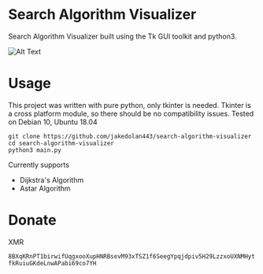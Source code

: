 # Search Algorithm Visualizer
Search Algorithm Visualizer built using the Tk GUI toolkit and python3.

![Alt Text](https://i.imgur.com/pgIavqx.gif)

# Usage
This project was written with pure python, only tkinter is needed. Tkinter is a cross platform module, so there should be no compatibility issues.
Tested on Debian 10, Ubuntu 18.04

    git clone https://github.com/jakedolan443/search-algorithm-visualizer
    cd search-algorithm-visualizer
    python3 main.py
    
Currently supports
- Dijkstra's Algorithm
- Astar Algorithm

# Donate

XMR

`8BXqKRnPT1birwifUqgxooXupHNRBsevM93xTSZ1f6SeegYpqjdpiv5H29LzzxoUXNMHytfkRuiuGKdeLnwAPabi69co7YH`
